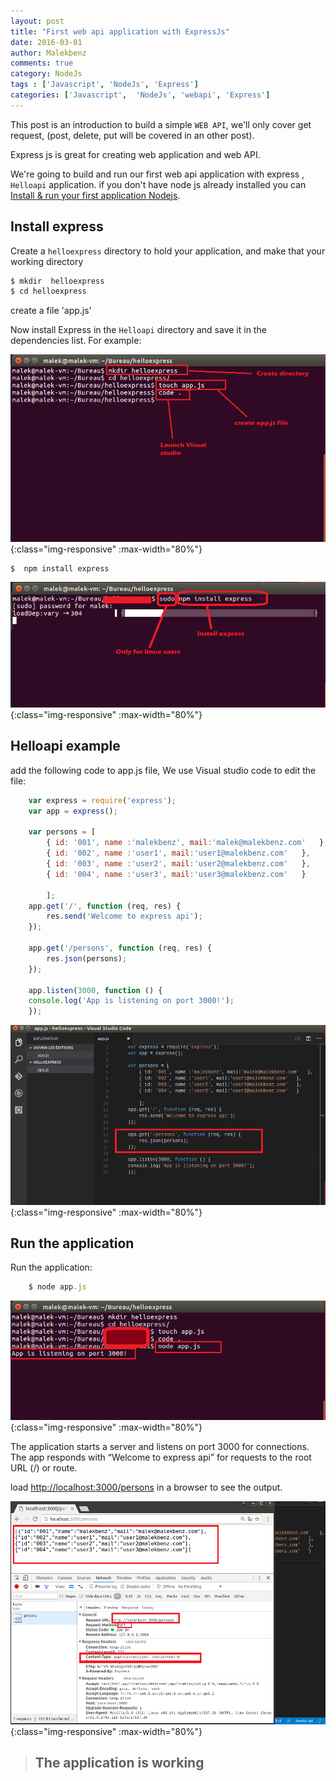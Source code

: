 ```yaml
---
layout: post
title: "First web api application with ExpressJs"
date: 2016-03-01
author: Malekbenz
comments: true
category: NodeJs
tags : ['Javascript', 'NodeJs', 'Express']
categories: ['Javascript',  'NodeJs', 'webapi', 'Express']
---
```


This post is an introduction to build a simple `WEB API`, we'll only cover  get request,  (post, delete, put will be covered in an other post). 

    
Express js is great for creating web application and web API.

We're going to build and run our first web api application with express , `Helloapi` application. if you don't have  node js already installed you can [Install & run your first application Nodejs](/blog/2015/12/22/install-run-your-first-application-nodejs).  

## Install express  


Create a `helloexpress` directory to hold your application, and make that your working directory

```javascript
$ mkdir  helloexpress
$ cd helloexpress
```
create a file 'app.js'

Now install Express in the `Helloapi` directory and save it in the dependencies list. For example:

![CMD](/images/helloexpress/cmd.png){:class="img-responsive" :max-width="80%"}

```javascript
$  npm install express
```

![CMD](/images/helloexpress/npm.png){:class="img-responsive" :max-width="80%"}

## Helloapi example

add the following code to app.js file, We use Visual studio code to edit the file:

```javascript
    var express = require('express');
    var app = express();

    var persons = [
        { id: '001', name :'malekbenz', mail:'malek@malekbenz.com'   },
        { id: '002', name :'user1', mail:'user1@malekbenz.com'   },
        { id: '003', name :'user2', mail:'user2@malekbenz.com'   },
        { id: '004', name :'user3', mail:'user3@malekbenz.com'   }

        ];
    app.get('/', function (req, res) {
        res.send('Welcome to express api');
    });

    app.get('/persons', function (req, res) {
        res.json(persons);
    });

    app.listen(3000, function () {
    console.log('App is listening on port 3000!');
    });
```

![vs code](/images/helloexpress/vscodeapi.png){:class="img-responsive" :max-width="80%"}


## Run the application 
    
Run the application: 

```javascript
    $ node app.js
```

![loadl application](/images/helloexpress/launch.png){:class="img-responsive" :max-width="80%"}

The application starts a server and listens on port 3000 for connections. The app responds with “Welcome to express api” for requests to the root URL (/) or route. 

load [http://localhost:3000/persons](http://localhost:3000/persons) in a browser to see the output.

![vs code](/images/helloexpress/webapi.png){:class="img-responsive" :max-width="80%"}



>
> ## **The application is working**
>